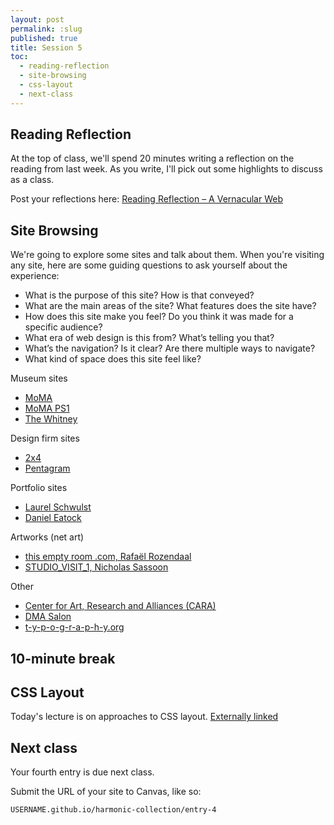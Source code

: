 ```yaml
---
layout: post
permalink: :slug
published: true
title: Session 5
toc:
  - reading-reflection
  - site-browsing
  - css-layout
  - next-class
---
```


## Reading Reflection

At the top of class, we'll spend 20 minutes writing a reflection on the reading from last week. As you write, I'll pick out some highlights to discuss as a class.

Post your reflections here: [Reading Reflection – A Vernacular Web](https://docs.google.com/document/d/1hscOFYlMpnt7Vr-VUmVh13dY1K0YJq07H8YAP-uxH14/edit?usp=sharing)

## Site Browsing

We're going to explore some sites and talk about them. When you're visiting any site, here are some guiding questions to ask yourself about the experience:

- What is the purpose of this site? How is that conveyed?
- What are the main areas of the site? What features does the site have?
- How does this site make you feel? Do you think it was made for a specific audience?
- What era of web design is this from? What’s telling you that?
- What’s the navigation? Is it clear? Are there multiple ways to navigate?
- What kind of space does this site feel like?

Museum sites

- [MoMA](https://www.moma.org/)
- [MoMA PS1](https://www.momaps1.org/)
- [The Whitney](https://whitney.org/)

Design firm sites

- [2x4](https://2x4.org/)
- [Pentagram](https://www.pentagram.com/)

Portfolio sites

- [Laurel Schwulst](https://laurelschwulst.com/)
- [Daniel Eatock](https://eatock.com/)

Artworks (net art)

- [this empty room .com, Rafaël Rozendaal](https://www.thisemptyroom.com/)
- [STUDIO_VISIT_1, Nicholas Sassoon](https://www.nicolassassoon.com/STUDIO_VISIT_1.html)

Other

- [Center for Art, Research and Alliances (CARA)](https://www.cara-nyc.org/)
- [DMA Salon](https://sites.laurel.world/dma.cafe/)
- [t-y-p-o-g-r-a-p-h-y.org](https://t-y-p-o-g-r-a-p-h-y.org/)

## 10-minute break

## CSS Layout

Today's lecture is on approaches to CSS layout. [Externally linked](https://jackrieger.github.io/core-2-interaction-lab/lectures/css-layout/)

## Next class

Your fourth entry is due next class.

Submit the URL of your site to Canvas, like so:

`USERNAME.github.io/harmonic-collection/entry-4`
